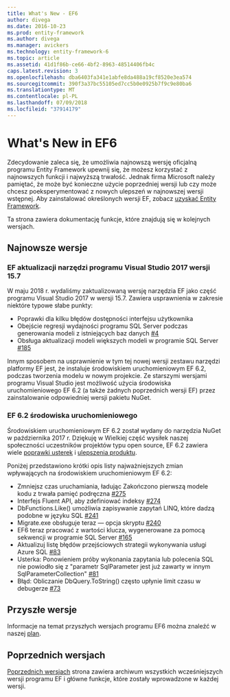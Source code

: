 ```yaml
---
title: What's New - EF6
author: divega
ms.date: 2016-10-23
ms.prod: entity-framework
ms.author: divega
ms.manager: avickers
ms.technology: entity-framework-6
ms.topic: article
ms.assetid: 41d1f86b-ce66-4bf2-8963-48514406fb4c
caps.latest.revision: 3
ms.openlocfilehash: dba6403fa341e1abfe8da488a19cf8520e3ea574
ms.sourcegitcommit: 390f3a37bc55105ed7cc5b0e0925b7f9c9e80ba6
ms.translationtype: MT
ms.contentlocale: pl-PL
ms.lasthandoff: 07/09/2018
ms.locfileid: "37914179"
---
```

# <a name="whats-new-in-ef6"></a>What's New in EF6

Zdecydowanie zaleca się, że umożliwia najnowszą wersję oficjalną programu Entity Framework upewnij się, że możesz korzystać z najnowszych funkcji i najwyższą trwałość.
Jednak firma Microsoft należy pamiętać, że może być konieczne użycie poprzedniej wersji lub czy może chcesz poeksperymentować z nowych ulepszeń w najnowszej wersji wstępnej.
Aby zainstalować określonych wersji EF, zobacz [uzyskać Entity Framework](~/ef6/fundamentals/install.md).

Ta strona zawiera dokumentację funkcje, które znajdują się w kolejnych wersjach.

## <a name="recent-releases"></a>Najnowsze wersje

### <a name="ef-tools-update-in-visual-studio-2017-157"></a>EF aktualizacji narzędzi programu Visual Studio 2017 wersji 15.7

W maju 2018 r. wydaliśmy zaktualizowaną wersję narzędzia EF jako część programu Visual Studio 2017 w wersji 15.7.
Zawiera usprawnienia w zakresie niektóre typowe słabe punkty:

- Poprawki dla kilku błędów dostępności interfejsu użytkownika
- Obejście regresji wydajności programu SQL Server podczas generowania modeli z istniejących baz danych [#4](https://github.com/aspnet/entityframework6/issues/4)
- Obsługa aktualizacji modeli większych modeli w programie SQL Server [#185](https://github.com/aspnet/EntityFramework6/issues/185)

Innym sposobem na usprawnienie w tym tej nowej wersji zestawu narzędzi platformy EF jest, że instaluje środowiskiem uruchomieniowym EF 6.2, podczas tworzenia modelu w nowym projekcie. Ze starszymi wersjami programu Visual Studio jest możliwość użycia środowiska uruchomieniowego EF 6.2 (a także żadnych poprzednich wersji EF) przez zainstalowanie odpowiedniej wersji pakietu NuGet.

### <a name="ef-62-runtime"></a>EF 6.2 środowiska uruchomieniowego

Środowiskiem uruchomieniowym EF 6.2 został wydany do narzędzia NuGet w października 2017 r.
Dziękuję w Wielkiej część wysiłek naszej społeczności uczestników projektów typu open source, EF 6.2 zawiera wiele [poprawki usterek](https://github.com/aspnet/entityframework6/issues?utf8=%E2%9C%93&q=is%3Aissue%20milestone%3A6.2.0%20is%3Aclosed%20label%3Aclosed-fixed%20-label%3Aarea-tools%20label%3Atype-bug) i [ulepszenia produktu](https://github.com/aspnet/entityframework6/issues?utf8=%E2%9C%93&q=is%3Aissue%20milestone%3A6.2.0%20is%3Aclosed%20label%3Aclosed-fixed%20-label%3Aarea-tools%20label%3Atype-enhancement%20).

Poniżej przedstawiono krótki opis listy najważniejszych zmian wpływających na środowiskiem uruchomieniowym EF 6.2:

- Zmniejsz czas uruchamiania, ładując Zakończono pierwszą modele kodu z trwała pamięć podręczna [#275](https://github.com/aspnet/EntityFramework6/issues/275)
- Interfejs Fluent API, aby zdefiniować indeksy [#274](https://github.com/aspnet/EntityFramework6/issues/274)
- DbFunctions.Like() umożliwia zapisywanie zapytań LINQ, które dadzą podobne w języku SQL [#241](https://github.com/aspnet/EntityFramework6/issues/241)
- Migrate.exe obsługuje teraz — opcja skryptu [#240](https://github.com/aspnet/EntityFramework6/issues/240)
- EF6 teraz pracować z wartości klucza, wygenerowane za pomocą sekwencji w programie SQL Server [#165](https://github.com/aspnet/EntityFramework6/issues/165)
- Aktualizuj listę błędów przejściowych strategii wykonywania usługi Azure SQL [#83](https://github.com/aspnet/EntityFramework6/issues/83)
- Usterka: Ponowieniem próby wykonania zapytania lub polecenia SQL nie powiodło się z "parametr SqlParameter jest już zawarty w innym SqlParameterCollection" [#81](https://github.com/aspnet/EntityFramework6/issues/81)
- Błąd: Obliczanie DbQuery.ToString() często upłynie limit czasu w debugerze [#73](https://github.com/aspnet/EntityFramework6/issues/73)

## <a name="future-releases"></a>Przyszłe wersje

Informacje na temat przyszłych wersjach programu EF6 można znaleźć w naszej [plan](roadmap.md).

## <a name="past-releases"></a>Poprzednich wersjach

[Poprzednich wersjach](past-releases.md) strona zawiera archiwum wszystkich wcześniejszych wersji programu EF i główne funkcje, które zostały wprowadzone w każdej wersji.
